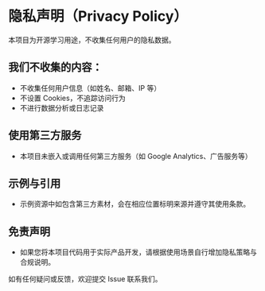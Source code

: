 # 隐私声明（Privacy Policy）

本项目为开源学习用途，不收集任何用户的隐私数据。

## 我们不收集的内容：
- 不收集任何用户信息（如姓名、邮箱、IP 等）
- 不设置 Cookies，不追踪访问行为
- 不进行数据分析或日志记录

## 使用第三方服务
- 本项目未嵌入或调用任何第三方服务（如 Google Analytics、广告服务等）

## 示例与引用
- 示例资源中如包含第三方素材，会在相应位置标明来源并遵守其使用条款。

## 免责声明
- 如果您将本项目代码用于实际产品开发，请根据使用场景自行增加隐私策略与合规说明。

如有任何疑问或反馈，欢迎提交 Issue 联系我们。
